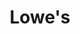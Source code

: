 ---
title: "Lowe's"
url: /philadelphia/lowes-south-christopher-columbus-boulevard/
shop: doityourself
---